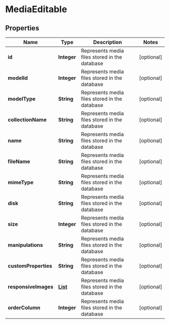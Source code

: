 
# MediaEditable

## Properties
Name | Type | Description | Notes
------------ | ------------- | ------------- | -------------
**id** | **Integer** | Represents media files stored in the database |  [optional]
**modelId** | **Integer** | Represents media files stored in the database |  [optional]
**modelType** | **String** | Represents media files stored in the database |  [optional]
**collectionName** | **String** | Represents media files stored in the database |  [optional]
**name** | **String** | Represents media files stored in the database |  [optional]
**fileName** | **String** | Represents media files stored in the database |  [optional]
**mimeType** | **String** | Represents media files stored in the database |  [optional]
**disk** | **String** | Represents media files stored in the database |  [optional]
**size** | **Integer** | Represents media files stored in the database |  [optional]
**manipulations** | **String** | Represents media files stored in the database |  [optional]
**customProperties** | **String** | Represents media files stored in the database |  [optional]
**responsiveImages** | [**List**](List.md) | Represents media files stored in the database |  [optional]
**orderColumn** | **Integer** | Represents media files stored in the database |  [optional]



